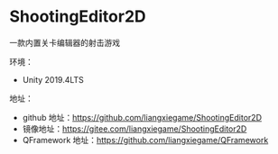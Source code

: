 # ShootingEditor2D 

一款内置关卡编辑器的射击游戏

环境：

* Unity 2019.4LTS

地址：

* github 地址：https://github.com/liangxiegame/ShootingEditor2D
* 镜像地址：https://gitee.com/liangxiegame/ShootingEditor2D
* QFramework 地址：https://github.com/liangxiegame/QFramework

